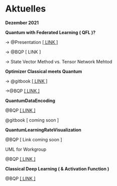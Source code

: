 # Aktuelles

**Dezember 2021**

**Quantum with Federated Learning ( QFL )?**&#x20;

\-> @Presentation [\[ LINK \]](https://docs.google.com/presentation/d/1YMo-EGSDAGPtQS-aWh5BhmmuVM0s\_eklly0DeHlpclE/edit?usp=sharing)

\-> @BQP \[ LINK ]

\-> State Vector Method vs. Tensor Network Mehtod

**Optimizer Classical meets  Quantum**&#x20;

\-> @gitbook [\[ LINK \] ](../quantum-machine-learning/optimizer.md)

\->@BQP  [\[ LINK \]](https://docs.google.com/document/d/1YYOCEOMKd2cmsvEPfVoHobVOthlL9vW2XdDjT-pToCs/edit?usp=sharing)

**QuantumDataEncoding**

@BQP [\[ LINK \]](https://docs.google.com/document/d/1DvdLR0gcVSFSS9ZIBdnNQDOUJlbw7q6QYA5cvJ8pXIM/edit?usp=sharing)

@gitbook \[ coming soon ]

**QuantumLearningRateVisualization**

@BQP  \[ Link coming soon ]

UML for Workgroup

@BQP [\[ LINK \]](https://docs.google.com/document/d/15mVlWVdbFfuWPyDT7igXeGKc5OxyYVV29Azh-nGa1Xs/edit?usp=sharing)

**Classical Deep Learning ( & Activation Function )**

@BQP [\[ LINK \] ](https://docs.google.com/document/d/1SaLeVaCWwseHVkCnl0u0Tvr44odWqnHM83ZXlxGEcCA/edit?usp=sharing)
